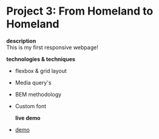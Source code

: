 # Project 3: From Homeland to Homeland

**description**  
This is my first responsive webpage!

**technologies & techniques**

- flexbox & grid layout
- Media query's
- BEM methodology
- Custom font

  **live demo**

- [demo]( )
